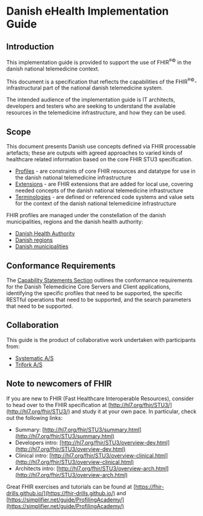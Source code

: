 # Danish eHealth Implementation Guide

## Introduction
This implementation guide is provided to support the use of FHIR<sup>&reg;&copy;</sup> in the danish national 
telemedicine context.

This document is a specification that reflects the capabilities of the FHIR<sup>&reg;&copy;</sup>-infrastructural part 
of the national danish telemedicine system.

The intended audience of the implementation guide is IT architects, developers and testers who are seeking to understand 
the available resources in the telemedicine infrastructure, and how they can be used.

## Scope

This document presents Danish use concepts defined via FHIR processable artefacts; these are outputs with agreed approaches to varied kinds of healthcare related information based on the core FHIR STU3 specification. 
* [Profiles](profiles.html) - are constraints of core FHIR resources and datatype for use in the danish national telemedicine infrastructure
* [Extensions](extensions.html) - are FHIR extensions that are added for local use, covering needed concepts of the danish national telemedicine infrastructure
* [Terminologies](terminology.html) - are defined or referenced code systems and value sets for the context of the danish national telemedicine infrastructure

FHIR profiles are managed under the constellation of the danish municipalities, regions and the danish health authority:

* [Danish Health Authority](https://sst.dk/)
* [Danish regions](https://regioner.dk/)
* [Danish municipalities](https://kl.dk/)

## Conformance Requirements

The [Capability Statements Section](CapabilityStatement-metadata.html) outlines the conformance requirements for the Danish Telemedicine Core Servers and Client applications, identifying the specific profiles that need to be supported, the specific RESTful operations that need to be supported, and the search parameters that need to be supported.

## Collaboration
This guide is the product of collaborative work undertaken with participants from:

* [Systematic A/S](https://systematic.com/)
* [Trifork A/S](https://trifork.com/)

## Note to newcomers of FHIR
If you are new to FHIR (Fast Healthcare Interoperable Resources), consider to head over to the FHIR specification at [http://hl7.org/fhir/STU3/](http://hl7.org/fhir/STU3/) and study it at your own pace. In particular, check out the following links:

- Summary: [http://hl7.org/fhir/STU3/summary.html](http://hl7.org/fhir/STU3/summary.html)
- Developers intro: [http://hl7.org/fhir/STU3/overview-dev.html](http://hl7.org/fhir/STU3/overview-dev.html)
- Clinical intro: [http://hl7.org/fhir/STU3/overview-clinical.html](http://hl7.org/fhir/STU3/overview-clinical.html)
- Architects intro: [http://hl7.org/fhir/STU3/overview-arch.html](http://hl7.org/fhir/STU3/overview-arch.html)

Great FHIR exercises and tutorials can be found at [https://fhir-drills.github.io/](https://fhir-drills.github.io/) and [https://simplifier.net/guide/ProfilingAcademy/](https://simplifier.net/guide/ProfilingAcademy/)

